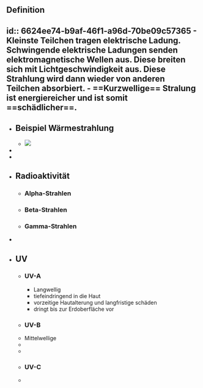 ## Definition
id:: 6624ee74-b9af-46f1-a96d-70be09c57365
	- Kleinste Teilchen tragen elektrische Ladung. Schwingende elektrische Ladungen senden **elektromagnetische Wellen** aus. Diese breiten sich mit Lichtgeschwindigkeit aus. Diese Strahlung wird dann wieder von anderen Teilchen absorbiert.
	- ==Kurzwellige== Stralung ist **energiereicher** und ist somit ==schädlicher==.
-
- ## Beispiel Wärmestrahlung
	- ![](file:///home/nru/NW-Zusammenfassung-ohne-ue/Naturwissenschaften%2032ad305d2f4e41ef863731902f262950/Chemie%2007e63c081bbf447e8b54888b8dc7b72f/Pruefung%201%206d9196a776cd4b509cf57589adaa5234/Untitled%201.png)
-
-
- ## Radioaktivität
	- ### Alpha-Strahlen
	- ### Beta-Strahlen
	- ### Gamma-Strahlen
-
- ## UV
	- ### UV-A
		- Langwellig
		- tiefeindringend in die Haut
		- vorzeitige Hautalterung und langfristige schäden
		- dringt bis zur Erdoberfläche vor
	- ### UV-B
	- Mittelwellige
	-
	-
	- ### UV-C
	-